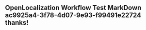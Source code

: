 <properties
ms.topic="hero-topic"
ms.test1="hero-topic"
ms.test2="test"/>

## OpenLocalization Workflow Test MarkDown ac9925a4-3f78-4d07-9e93-f99491e22724 thanks!
